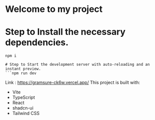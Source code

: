# Welcome to my project

# Step to Install the necessary dependencies.
```
npm i

# Step to Start the development server with auto-reloading and an instant preview.
```npm run dev
```
Link : https://gramsure-ck6w.vercel.app/
This project is built with:

- Vite
- TypeScript
- React
- shadcn-ui
- Tailwind CSS

